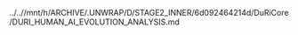 ../..//mnt/h/ARCHIVE/.UNWRAP/D/STAGE2_INNER/6d092464214d/DuRiCore/DURI_HUMAN_AI_EVOLUTION_ANALYSIS.md